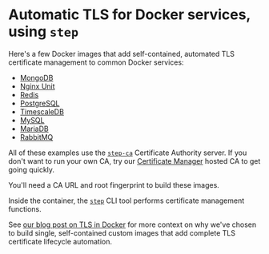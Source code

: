 # Automatic TLS for Docker services, using `step`

Here's a few Docker images that add self-contained, automated TLS certificate management to common Docker services:
- [MongoDB](https://github.com/smallstep/docker-tls/tree/main/mongodb)
- [Nginx Unit](https://github.com/smallstep/docker-tls/tree/main/nginx-unit)
- [Redis](https://github.com/smallstep/docker-tls/tree/main/redis)
- [PostgreSQL](https://github.com/smallstep/docker-tls/tree/main/postgres)
- [TimescaleDB](https://github.com/smallstep/docker-tls/tree/main/timescaledb)
- [MySQL](https://github.com/smallstep/docker-tls/tree/main/mysql)
- [MariaDB](https://github.com/smallstep/docker-tls/tree/main/mariadb)
- [RabbitMQ](https://github.com/smallstep/docker-tls/tree/main/rabbitmq)

All of these examples use the [`step-ca`](https://github.com/smallstep/certificates/) Certificate Authority server. If you don't want to run your own CA, try our [Certificate Manager](https://smallstep.com/signup?product=cm) hosted CA to get going quickly.

You'll need a CA URL and root fingerprint to build these images.

Inside the container, the [`step`](https://github.com/smallstep/cli/) CLI tool performs certificate management functions.

See [our blog post on TLS in Docker](https://smallstep.com/blog/automate-docker-ssl-tls-certificates/) for more context on why we've chosen to build single, self-contained custom images that add complete TLS certificate lifecycle automation.
